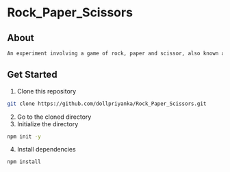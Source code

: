 # Rock_Paper_Scissors

## About

```sh
An experiment involving a game of rock, paper and scissor, also known as Jo Ken Po. During the first 3 rounds the computer chooses a move (rock, paper or scissor) at random. After that, it assumes it has enough data about the player to predict it's pattern. The data set consists of the player last two moves, being the last one, the one they'll do after the first one. Kind of confusing, right?! Simple put, the computer stores the first move as a input x and the move after that as a label or target y, meaning that after the player choosing rock, for instance, there's a possibility they'll choose paper as the next move. If the computer predicts the player will play rock, it plays paper, so on and so forth. Every time the computer loses, it trains the neural network again.
```

## Get Started

1. Clone this repository

```sh
git clone https://github.com/dollpriyanka/Rock_Paper_Scissors.git
```

2. Go to the cloned directory
3. Initialize the directory

```sh
npm init -y
```

4. Install dependencies

```sh
npm install
```

